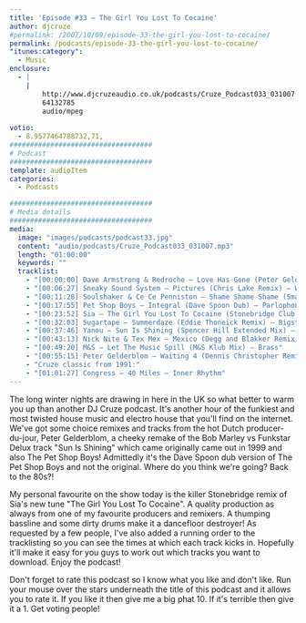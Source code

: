 ```yaml
---
title: 'Episode #33 – The Girl You Lost To Cocaine'
author: djcruze
#permalink: /2007/10/09/episode-33-the-girl-you-lost-to-cocaine/
permalink: /podcasts/episode-33-the-girl-you-lost-to-cocaine/
"itunes:category":
  - Music
enclosure:
  - |
    |
        http://www.djcruzeaudio.co.uk/podcasts/Cruze_Podcast033_031007.mp3
        64132785
        audio/mpeg
        
votio:
  - 8.9577464788732,71,
###################################
# Podcast
###################################
template: audioItem
categories:
  - Podcasts

###################################
# Media details
###################################
media:
  image: "images/podcasts/podcast33.jpg"
  content: "audio/podcasts/Cruze_Podcast033_031007.mp3"
  length: "01:00:00"
  keywords: ""
  tracklist:
    - "[00:00:00] Dave Armstrong & Redroche – Love Has Gone (Peter Gelderblom Remix) – Data"
    - "[00:06:27] Sneaky Sound System – Pictures (Chris Lake Remix) – Whack Records"
    - "[00:11:28] Soulshaker & Ce Ce Penniston – Shame Shame Shame (Smax & Gold Remix) – AATW"
    - "[00:17:55] Pet Shop Boys – Integral (Dave Spoon Dub) – Parlophone"
    - "[00:23:52] Sia – The Girl You Lost To Cocaine (Stonebridge Club Mix) – Monkey Puzzle Records"
    - "[00:32:03] Sugartape – Summerdaze (Eddie Thoneick Remix) – Bigstar Records"
    - "[00:37:46] Yanou – Sun Is Shining (Spencer Hill Extended Mix) – AATW"
    - "[00:43:13] Nick Nite & Tex Mex – Mexico (Degg and Blakker Remix) – Muschi Tunes"
    - "[00:49:20] M&S – Let The Music Spill (M&S Klub Mix) – Brass"
    - "[00:55:15] Peter Gelderblom – Waiting 4 (Dennis Christopher Remix) – Data"
    - "Cruze classic from 1991:"
    - "[01:01:27] Congress – 40 Miles – Inner Rhythm"
---
```

The long winter nights are drawing in here in the UK so what better to warm you up than another DJ Cruze podcast. It's another hour of the funkiest and most twisted house music and electro house that you'll find on the internet. We've got some choice remixes and tracks from the hot Dutch producer-du-jour, Peter Gelderblom, a cheeky remake of the Bob Marley vs Funkstar Delux track "Sun Is Shining" which came originally came out in 1999 and also The Pet Shop Boys! Admittedly it's the Dave Spoon dub version of The Pet Shop Boys and not the original. Where do you think we're going? Back to the 80s?!

My personal favourite on the show today is the killer Stonebridge remix of Sia's new tune "The Girl You Lost To Cocaine". A quality production as always from one of my favourite producers and remixers. A thumping bassline and some dirty drums make it a dancefloor destroyer! As requested by a few people, I've also added a running order to the tracklisting so you can see the times at which each track kicks in. Hopefully it'll make it easy for you guys to work out which tracks you want to download. Enjoy the podcast!

Don't forget to rate this podcast so I know what you like and don't like. Run your mouse over the stars underneath the title of this podcast and it allows you to rate it. If you like it then give me a big phat 10. If it's terrible then give it a 1. Get voting people!

